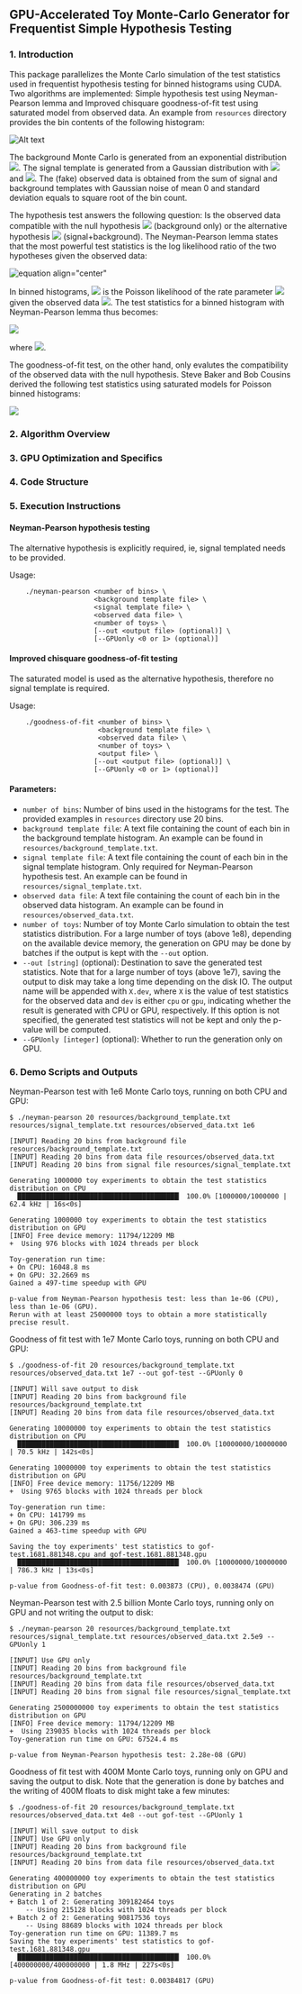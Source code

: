 ## GPU-Accelerated Toy Monte-Carlo Generator for Frequentist Simple Hypothesis Testing

### 1. Introduction
This package parallelizes the Monte Carlo simulation of the test statistics used in frequentist hypothesis testing for binned histograms using CUDA. Two algorithms are implemented: Simple hypothesis test using Neyman-Pearson lemma and Improved chisquare goodness-of-fit test using saturated model from observed data. An example from `resources` directory provides the bin contents of the following histogram:

![Alt text](images/input.png?raw=true "Input")

The background Monte Carlo is generated from an exponential distribution <img src="https://render.githubusercontent.com/render/math?math=\frac{1}{100} \exp\left(-\frac{x}{100}\right)">. The signal template is generated from a Gaussian distribution with <img src="https://render.githubusercontent.com/render/math?math=\mu = 125"> and <img src="https://render.githubusercontent.com/render/math?math=\sigma = 20">. The (fake) observed data is obtained from the sum of signal and background templates with Gaussian noise of mean 0 and standard deviation equals to square root of the bin count.

The hypothesis test answers the following question: Is the observed data compatible with the null hypothesis <img src="https://render.githubusercontent.com/render/math?math=H_0"> (background only) or the alternative hypothesis <img src="https://render.githubusercontent.com/render/math?math=H_1"> (signal+background). The Neyman-Pearson lemma states that the most powerful test statistics is the log likelihood ratio of the two hypotheses given the observed data:

![equation align="center"](https://latex.codecogs.com/gif.latex?q_{0}&space;=&space;-2&space;\log&space;\left(&space;\frac&space;{\mathcal{L}&space;(x,&space;H_1)}{\mathcal{L}&space;(x,&space;H_0)}&space;\right))


In binned histograms, <img src="https://render.githubusercontent.com/render/math?math=\cal{L}(x, \theta)"> is the Poisson likelihood of the rate parameter <img src="https://render.githubusercontent.com/render/math?math=\theta"> given the observed data <img src="https://render.githubusercontent.com/render/math?math=x">. The test statistics for a binned histogram with Neyman-Pearson lemma thus becomes:

<img src="https://render.githubusercontent.com/render/math?math=q_{0} = -2 \sum_i \log \left( \frac {f(x_i, \theta_{i}^{1})}{f(x_i, \theta_{i}^{0})} \right)">

where 
<img src="https://render.githubusercontent.com/render/math?math=f(x_i, \theta_i) = \frac{\theta_i ^ {x_i} e^{-\theta_i}}{x!}">. 

The goodness-of-fit test, on the other hand, only evalutes the compatibility of the observed data with the null hypothesis. Steve Baker and Bob Cousins derived the following test statistics using saturated models for Poisson binned histograms:

<img src="https://render.githubusercontent.com/render/math?math=q_{0} = -2 \sum_i \left( \theta_i - x_i + \log \left\( \frac{x_i}{\theta_i} \right) \right)">


### 2. Algorithm Overview


### 3. GPU Optimization and Specifics

### 4. Code Structure

### 5. Execution Instructions

#### Neyman-Pearson hypothesis testing
The alternative hypothesis is explicitly required, ie, signal templated needs to be provided.

Usage: 
```
    ./neyman-pearson <number of bins> \
                     <background template file> \
                     <signal template file> \
                     <observed data file> \
                     <number of toys> \
                     [--out <output file> (optional)] \
                     [--GPUonly <0 or 1> (optional)] 
```

#### Improved chisquare goodness-of-fit testing
The saturated model is used as the alternative hypothesis, therefore no signal template is required.

Usage:
```
    ./goodness-of-fit <number of bins> \
                      <background template file> \
                      <observed data file> \
                      <number of toys> \
                      <output file> \
                     [--out <output file> (optional)] \
                     [--GPUonly <0 or 1> (optional)] 
```

#### Parameters:
<ul>
<li> <code>number of bins</code>: Number of bins used in the histograms for the test. The provided examples in <code>resources</code> directory use 20 bins. </li>
<li> <code>background template file</code>: A text file containing the count of each bin in the background template histogram. An example can be found in <code>resources/background_template.txt</code>. </li>
<li> <code>signal template file</code>: A text file containing the count of each bin in the signal template histogram. Only required for Neyman-Pearson hypothesis test. An example can be found in <code>resources/signal_template.txt</code>. </li>
<li> <code>observed data file</code>: A text file containing the count of each bin in the observed data histogram. An example can be found in <code>resources/observed_data.txt</code>. </li>
<li> <code>number of toys</code>: Number of toy Monte Carlo simulation to obtain the test statistics distribution. For a large number of toys (above 1e8), depending on the available device memory, the generation on GPU may be done by batches if the output is kept with the <code>--out</code> option. </li>
<li> <code>--out [string]</code> (optional): Destination to save the generated test statistics. Note that for a large number of toys (above 1e7), saving the output to disk may take a long time depending on the disk IO. The output name will be appended with <code>X.dev</code>, where <code>X</code> is the value of test statistics for the observed data and <code>dev</code> is either <code>cpu</code> or <code>gpu</code>, indicating whether the result is generated with CPU or GPU, respectively. If this option is not specified, the generated test statistics will not be kept and only the p-value will be computed.</li>
<li> <code>--GPUonly [integer]</code> (optional): Whether to run the generation only on GPU. </li>
</ul>

### 6. Demo Scripts and Outputs 

Neyman-Pearson test with 1e6 Monte Carlo toys, running on both CPU and GPU:
```
$ ./neyman-pearson 20 resources/background_template.txt resources/signal_template.txt resources/observed_data.txt 1e6

[INPUT] Reading 20 bins from background file resources/background_template.txt
[INPUT] Reading 20 bins from data file resources/observed_data.txt
[INPUT] Reading 20 bins from signal file resources/signal_template.txt

Generating 1000000 toy experiments to obtain the test statistics distribution on CPU
  ████████████████████████████████████████▏ 100.0% [1000000/1000000 | 62.4 kHz | 16s<0s]

Generating 1000000 toy experiments to obtain the test statistics distribution on GPU
[INFO] Free device memory: 11794/12209 MB
+  Using 976 blocks with 1024 threads per block

Toy-generation run time:
+ On CPU: 16048.8 ms
+ On GPU: 32.2669 ms
Gained a 497-time speedup with GPU

p-value from Neyman-Pearson hypothesis test: less than 1e-06 (CPU), less than 1e-06 (GPU).
Rerun with at least 25000000 toys to obtain a more statistically precise result.
```

Goodness of fit test with 1e7 Monte Carlo toys, running on both CPU and GPU:
```
$ ./goodness-of-fit 20 resources/background_template.txt resources/observed_data.txt 1e7 --out gof-test --GPUonly 0

[INPUT] Will save output to disk
[INPUT] Reading 20 bins from background file resources/background_template.txt
[INPUT] Reading 20 bins from data file resources/observed_data.txt

Generating 10000000 toy experiments to obtain the test statistics distribution on CPU
  ████████████████████████████████████████▏ 100.0% [10000000/10000000 | 70.5 kHz | 142s<0s]

Generating 10000000 toy experiments to obtain the test statistics distribution on GPU
[INFO] Free device memory: 11756/12209 MB
+  Using 9765 blocks with 1024 threads per block

Toy-generation run time:
+ On CPU: 141799 ms
+ On GPU: 306.239 ms
Gained a 463-time speedup with GPU

Saving the toy experiments' test statistics to gof-test.1681.881348.cpu and gof-test.1681.881348.gpu
  ████████████████████████████████████████▏ 100.0% [10000000/10000000 | 786.3 kHz | 13s<0s]

p-value from Goodness-of-fit test: 0.003873 (CPU), 0.0038474 (GPU)
```

Neyman-Pearson test with 2.5 billion Monte Carlo toys, running only on GPU and not writing the output to disk:
```
$ ./neyman-pearson 20 resources/background_template.txt resources/signal_template.txt resources/observed_data.txt 2.5e9 --GPUonly 1

[INPUT] Use GPU only
[INPUT] Reading 20 bins from background file resources/background_template.txt
[INPUT] Reading 20 bins from data file resources/observed_data.txt
[INPUT] Reading 20 bins from signal file resources/signal_template.txt

Generating 2500000000 toy experiments to obtain the test statistics distribution on GPU
[INFO] Free device memory: 11794/12209 MB
+  Using 239035 blocks with 1024 threads per block
Toy-generation run time on GPU: 67524.4 ms

p-value from Neyman-Pearson hypothesis test: 2.28e-08 (GPU)
```

Goodness of fit test with 400M Monte Carlo toys, running only on GPU and saving the output to disk. Note that the generation is done by batches and the writing of 400M floats to disk might take a few minutes:
```
$ ./goodness-of-fit 20 resources/background_template.txt resources/observed_data.txt 4e8 --out gof-test --GPUonly 1

[INPUT] Will save output to disk
[INPUT] Use GPU only
[INPUT] Reading 20 bins from background file resources/background_template.txt
[INPUT] Reading 20 bins from data file resources/observed_data.txt

Generating 400000000 toy experiments to obtain the test statistics distribution on GPU
Generating in 2 batches
+ Batch 1 of 2: Generating 309182464 toys
	-- Using 215128 blocks with 1024 threads per block
+ Batch 2 of 2: Generating 90817536 toys
	-- Using 88689 blocks with 1024 threads per block
Toy-generation run time on GPU: 11389.7 ms
Saving the toy experiments' test statistics to gof-test.1681.881348.gpu
  ████████████████████████████████████████▏ 100.0% [400000000/400000000 | 1.8 MHz | 227s<0s]

p-value from Goodness-of-fit test: 0.00384817 (GPU)
```
